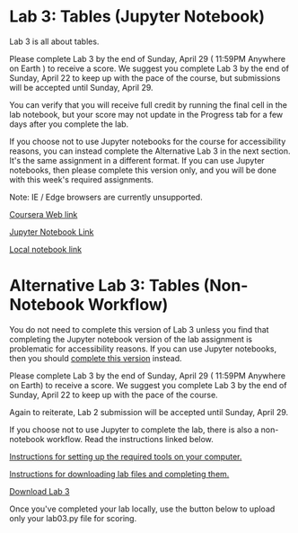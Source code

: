 # Lab 3: Tables (Jupyter Notebook)

Lab 3 is all about tables.

Please complete Lab 3 by the end of Sunday, April 29 ( 11:59PM Anywhere on Earth ) to receive a score. We suggest you complete Lab 3 by the end of Sunday, April 22 to keep up with the pace of the course, but submissions will be accepted until Sunday, April 29.

You can verify that you will receive full credit by running the final cell in the lab notebook, but your score may not update in the Progress tab for a few days after you complete the lab. 

If you choose not to use Jupyter notebooks for the course for accessibility reasons, you can instead complete the Alternative Lab 3 in the next section. It's the same assignment in a different format. If you can use Jupyter notebooks, then please complete this version only, and you will be done with this week's required assignments.

Note: IE / Edge browsers are currently unsupported. 

[Coursera Web link](https://courses.edx.org/courses/course-v1:BerkeleyX+Data8.1x+1T2018/courseware/c07ade93d3e642c3a6dedd804aac3d77/9aa3e929ee474c65804a48e9712593ef/1?activate_block_id=block-v1%3ABerkeleyX%2BData8.1x%2B1T2018%2Btype%40vertical%2Bblock%407aabebdf03f94c4bbbb5abbfa1e7a91d)

[Jupyter Notebook Link](https://hub.data8x.berkeley.edu/user/cade73f52ccce256ebbca3384ef48d9c/notebooks/materials-x18/materials/x18/lab/1/lab03/lab03.ipynb#)


[Local notebook link](./labs/lab03/lab03.ipunb)

# Alternative Lab 3: Tables (Non-Notebook Workflow)

You do not need to complete this version of Lab 3 unless you find that completing the Jupyter notebook version of the lab assignment is problematic for accessibility reasons. If you can use Jupyter notebooks, then you should [complete this version](https://courses.edx.org/courses/course-v1:BerkeleyX+Data8.1x+1T2018/courseware/c07ade93d3e642c3a6dedd804aac3d77/9aa3e929ee474c65804a48e9712593ef/1?activate_block_id=block-v1%3ABerkeleyX%2BData8.1x%2B1T2018%2Btype%40vertical%2Bblock%407aabebdf03f94c4bbbb5abbfa1e7a91d) instead.

Please complete Lab 3 by the end of Sunday, April 29 ( 11:59PM Anywhere on Earth) to receive a score. We suggest you complete Lab 3 by the end of Sunday, April 22 to keep up with the pace of the course.

Again to reiterate, Lab 2 submission will be accepted until Sunday, April 29.

If you choose not to use Jupyter to complete the lab, there is also a non-notebook workflow. Read the instructions linked below.

[Instructions for setting up the required tools on your computer.](https://courses.edx.org/courses/course-v1:BerkeleyX+Data8.1x+1T2018/jump_to_id/818f78421da14bc494f1adae4c9dca25)

[Instructions for downloading lab files and completing them.](https://courses.edx.org/courses/course-v1:BerkeleyX+Data8.1x+1T2018/jump_to_id/8b1d09655d7a45198ea32b62d66fb28e)

[Download Lab 3](https://github.com/data-8/materials-x18-raw/blob/master/materials_zips/x18/lab/1/lab03.zip?raw=true)

Once you've completed your lab locally, use the button below to upload only your lab03.py file for scoring.